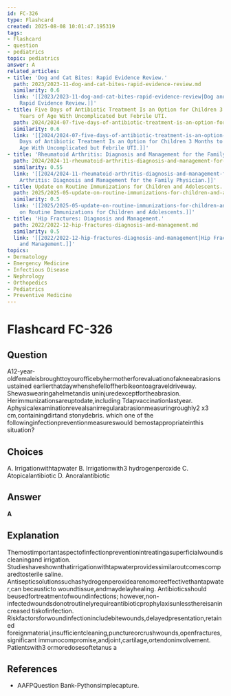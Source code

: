 ```yaml
---
id: FC-326
type: Flashcard
created: 2025-08-08 10:01:47.195319
tags:
- Flashcard
- question
- pediatrics
topic: pediatrics
answer: A
related_articles:
- title: 'Dog and Cat Bites: Rapid Evidence Review.'
  path: 2023/2023-11-dog-and-cat-bites-rapid-evidence-review.md
  similarity: 0.6
  link: '[[2023/2023-11-dog-and-cat-bites-rapid-evidence-review|Dog and Cat Bites:
    Rapid Evidence Review.]]'
- title: Five Days of Antibiotic Treatment Is an Option for Children 3 Months to 5
    Years of Age With Uncomplicated but Febrile UTI.
  path: 2024/2024-07-five-days-of-antibiotic-treatment-is-an-option-for-children.md
  similarity: 0.6
  link: '[[2024/2024-07-five-days-of-antibiotic-treatment-is-an-option-for-children|Five
    Days of Antibiotic Treatment Is an Option for Children 3 Months to 5 Years of
    Age With Uncomplicated but Febrile UTI.]]'
- title: 'Rheumatoid Arthritis: Diagnosis and Management for the Family Physician.'
  path: 2024/2024-11-rheumatoid-arthritis-diagnosis-and-management-for-the-family.md
  similarity: 0.55
  link: '[[2024/2024-11-rheumatoid-arthritis-diagnosis-and-management-for-the-family|Rheumatoid
    Arthritis: Diagnosis and Management for the Family Physician.]]'
- title: Update on Routine Immunizations for Children and Adolescents.
  path: 2025/2025-05-update-on-routine-immunizations-for-children-and-adolescents.md
  similarity: 0.5
  link: '[[2025/2025-05-update-on-routine-immunizations-for-children-and-adolescents|Update
    on Routine Immunizations for Children and Adolescents.]]'
- title: 'Hip Fractures: Diagnosis and Management.'
  path: 2022/2022-12-hip-fractures-diagnosis-and-management.md
  similarity: 0.5
  link: '[[2022/2022-12-hip-fractures-diagnosis-and-management|Hip Fractures: Diagnosis
    and Management.]]'
topics:
- Dermatology
- Emergency Medicine
- Infectious Disease
- Nephrology
- Orthopedics
- Pediatrics
- Preventive Medicine
---
```


# Flashcard FC-326

## Question

A12-year-oldfemaleisbroughttoyourofficebyhermotherforevaluationofakneeabrasionsustained earlierthatdaywhenshefelloffherbikeontoagraveldriveway. Shewaswearingahelmetandis uninjuredexceptfortheabrasion. Herimmunizationsareuptodate,including Tdapvaccinationlastyear. Aphysicalexaminationrevealsanirregularabrasionmeasuringroughly2 x3 cm,containingdirtand stonydebris. which one of the followinginfectionpreventionmeasureswould bemostappropriateinthis situation?

## Choices

A. Irrigationwithtapwater
B. Irrigationwith3 hydrogenperoxide
C. Atopicalantibiotic
D. Anoralantibiotic

## Answer

**A**

## Explanation

Themostimportantaspectofinfectionpreventionintreatingasuperficialwoundiscleaningand irrigation. Studieshaveshownthatirrigationwithtapwaterprovidessimilaroutcomescomparedtosterile saline. Antisepticsolutionssuchashydrogenperoxidearenomoreeffectivethantapwater,can becausticto woundtissue,andmaydelayhealing. Antibioticsshould beusedfortreatmentofwoundinfections; however,non-infectedwoundsdonotroutinelyrequireantibioticprophylaxisunlessthereisanincreased tiskofinfection. Riskfactorsforwoundinfectionincludebitewounds,delayedpresentation,retained foreignmaterial,insufficientcleaning,punctureorcrushwounds,openfractures,significant immunocompromise,andjoint,cartilage,ortendoninvolvement. Patientswith3 ormoredosesoftetanus a

## References

- AAFPQuestion Bank-Pythonsimplecapture.

